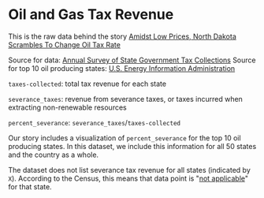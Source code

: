 # Oil and Gas Tax Revenue

This is the raw data behind the story [Amidst Low Prices, North Dakota Scrambles To Change Oil Tax Rate](http://insideenergy.org/2015/04/30/amidst-low-prices-north-dakota-scrambles-to-change-oil-tax-rate/)

Source for data: [Annual Survey of State Government Tax Collections](http://factfinder.census.gov/faces/tableservices/jsf/pages/productview.xhtml?src=bkmk)
Source for top 10 oil producing states: [U.S. Energy Information Administration](http://www.eia.gov/state/rankings/?sid=US#/series/46)

`taxes-collected`: total tax revenue for each state

`severance_taxes`: revenue from severance taxes, or taxes incurred when extracting non-renewable resources

`percent_severance`: `severance_taxes`/`taxes-collected`

Our story includes a visualization of `percent_severance` for the top 10 oil producing states. In this dataset, we include this information for all 50 states and the country as a whole. 

The dataset does not list severance tax revenue for all states (indicated by `X`). According to the Census, this means that data point is "[not applicable](http://factfinder.census.gov/faces/affhelp/jsf/pages/metadata.xhtml?lang=en&type=table&id=table.en.STC_2014_STC005#main_content)" for that state.